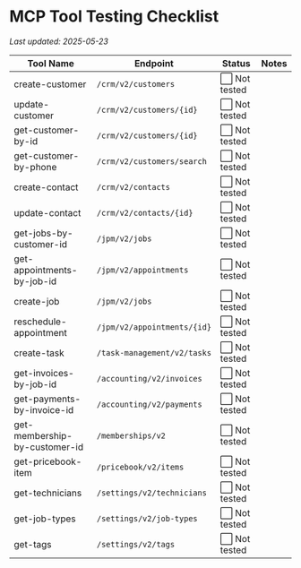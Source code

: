 # MCP Tool Testing Checklist

_Last updated: 2025-05-23_

| Tool Name | Endpoint | Status | Notes |
|-----------|----------|--------|-------|
| create-customer | `/crm/v2/customers` | ⬜ Not tested | |
| update-customer | `/crm/v2/customers/{id}` | ⬜ Not tested | |
| get-customer-by-id | `/crm/v2/customers/{id}` | ⬜ Not tested | |
| get-customer-by-phone | `/crm/v2/customers/search` | ⬜ Not tested | |
| create-contact | `/crm/v2/contacts` | ⬜ Not tested | |
| update-contact | `/crm/v2/contacts/{id}` | ⬜ Not tested | |
| get-jobs-by-customer-id | `/jpm/v2/jobs` | ⬜ Not tested | |
| get-appointments-by-job-id | `/jpm/v2/appointments` | ⬜ Not tested | |
| create-job | `/jpm/v2/jobs` | ⬜ Not tested | |
| reschedule-appointment | `/jpm/v2/appointments/{id}` | ⬜ Not tested | |
| create-task | `/task-management/v2/tasks` | ⬜ Not tested | |
| get-invoices-by-job-id | `/accounting/v2/invoices` | ⬜ Not tested | |
| get-payments-by-invoice-id | `/accounting/v2/payments` | ⬜ Not tested | |
| get-membership-by-customer-id | `/memberships/v2` | ⬜ Not tested | |
| get-pricebook-item | `/pricebook/v2/items` | ⬜ Not tested | |
| get-technicians | `/settings/v2/technicians` | ⬜ Not tested | |
| get-job-types | `/settings/v2/job-types` | ⬜ Not tested | |
| get-tags | `/settings/v2/tags` | ⬜ Not tested | |
